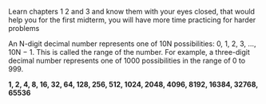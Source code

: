 
Learn chapters 1 2 and 3 and know them with your eyes closed, that would help you for the first midterm, you will have more time practicing for harder problems

An N-digit decimal number represents one of 10N possibilities: 0, 1, 2, 3, …, 10N − 1. This is called the range of the number. For example, a three-digit decimal number represents one of 1000 possibilities in the range of 0 to 999.

**1, 2, 4, 8, 16, 32, 64, 128, 256, 512, 1024, 2048, 4096, 8192, 16384, 32768, 65536**